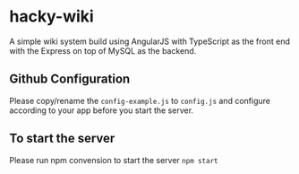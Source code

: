 # hacky-wiki

A simple wiki system build using AngularJS with TypeScript as the front end 
with the Express on top of MySQL as the backend.

## Github Configuration

Please copy/rename the `config-example.js` to `config.js` and configure 
according to your app before you start the server.

## To start the server

Please run npm convension to start the server `npm start`
